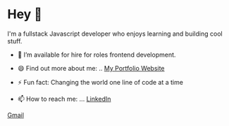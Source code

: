 # Hey 👋
I'm a fullstack Javascript developer who enjoys learning and building cool stuff.
- 🔭 I’m available for hire for roles frontend development.

- 😄 Find out more about me: .. [My Portfolio Website](https://harriet-ayugi.onrender.com/)

- ⚡ Fun fact: Changing the world one line of code at a time

- 📫 How to reach me: ... [LinkedIn](https://www.linkedin.com/in/ayugi-harriet-05744b99/) 

[Gmail](https://mail.google.com/mail/?view=cm&source=mailto&to=clerryha@gmail.com) 
